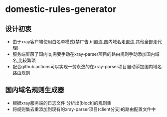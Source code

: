 # domestic-rules-generator

## 设计初衷
* 由于xray客户端使用白名单模式(禁广告,bt直连,国内域名走直连,其他全部走代理)
* 服务端屏蔽了国内ip,需要手动在xray-parser项目的路由规则手动添加国内域名,比较繁琐
* 配合github actions可以实现一劳永逸的在xray-parser项目自动添加国内域名路由规则

## 国内域名规则生成器
* 根据xray服务端的日志文件 分析出[block]的规则集
* 将规则集去重添加到现有的xray-parser项目(client分支)的路由配置文件中
